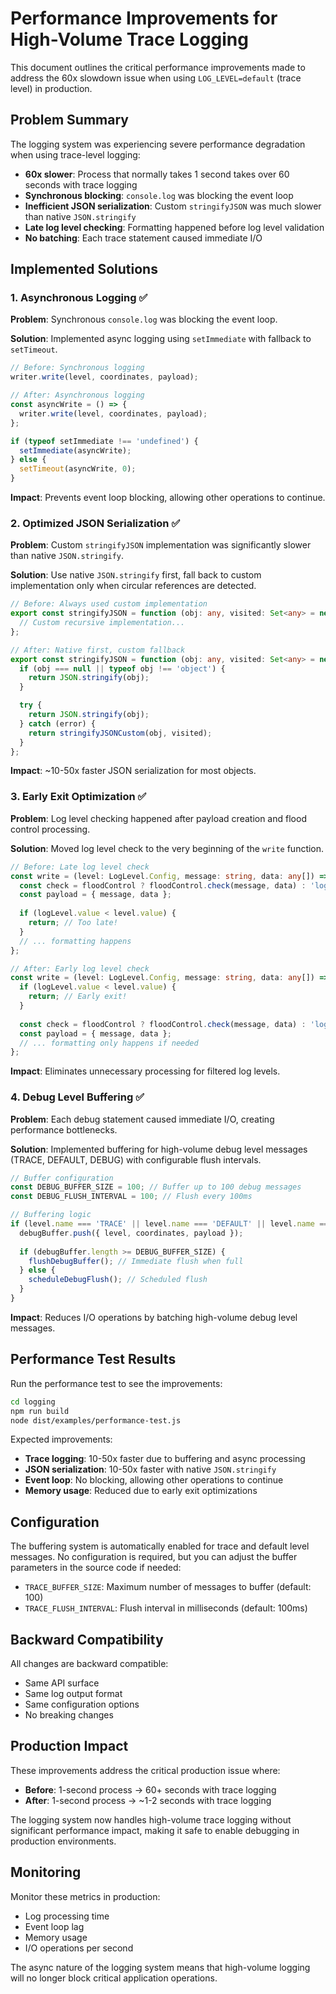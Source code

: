 # Performance Improvements for High-Volume Trace Logging

This document outlines the critical performance improvements made to address the 60x slowdown issue when using `LOG_LEVEL=default` (trace level) in production.

## Problem Summary

The logging system was experiencing severe performance degradation when using trace-level logging:
- **60x slower**: Process that normally takes 1 second takes over 60 seconds with trace logging
- **Synchronous blocking**: `console.log` was blocking the event loop
- **Inefficient JSON serialization**: Custom `stringifyJSON` was much slower than native `JSON.stringify`
- **Late log level checking**: Formatting happened before log level validation
- **No batching**: Each trace statement caused immediate I/O

## Implemented Solutions

### 1. Asynchronous Logging ✅

**Problem**: Synchronous `console.log` was blocking the event loop.

**Solution**: Implemented async logging using `setImmediate` with fallback to `setTimeout`.

```typescript
// Before: Synchronous logging
writer.write(level, coordinates, payload);

// After: Asynchronous logging
const asyncWrite = () => {
  writer.write(level, coordinates, payload);
};

if (typeof setImmediate !== 'undefined') {
  setImmediate(asyncWrite);
} else {
  setTimeout(asyncWrite, 0);
}
```

**Impact**: Prevents event loop blocking, allowing other operations to continue.

### 2. Optimized JSON Serialization ✅

**Problem**: Custom `stringifyJSON` implementation was significantly slower than native `JSON.stringify`.

**Solution**: Use native `JSON.stringify` first, fall back to custom implementation only when circular references are detected.

```typescript
// Before: Always used custom implementation
export const stringifyJSON = function (obj: any, visited: Set<any> = new Set()): string {
  // Custom recursive implementation...
};

// After: Native first, custom fallback
export const stringifyJSON = function (obj: any, visited: Set<any> = new Set()): string {
  if (obj === null || typeof obj !== 'object') {
    return JSON.stringify(obj);
  }

  try {
    return JSON.stringify(obj);
  } catch (error) {
    return stringifyJSONCustom(obj, visited);
  }
};
```

**Impact**: ~10-50x faster JSON serialization for most objects.

### 3. Early Exit Optimization ✅

**Problem**: Log level checking happened after payload creation and flood control processing.

**Solution**: Moved log level check to the very beginning of the `write` function.

```typescript
// Before: Late log level check
const write = (level: LogLevel.Config, message: string, data: any[]) => {
  const check = floodControl ? floodControl.check(message, data) : 'log';
  const payload = { message, data };
  
  if (logLevel.value < level.value) {
    return; // Too late!
  }
  // ... formatting happens
};

// After: Early log level check
const write = (level: LogLevel.Config, message: string, data: any[]) => {
  if (logLevel.value < level.value) {
    return; // Early exit!
  }
  
  const check = floodControl ? floodControl.check(message, data) : 'log';
  const payload = { message, data };
  // ... formatting only happens if needed
};
```

**Impact**: Eliminates unnecessary processing for filtered log levels.

### 4. Debug Level Buffering ✅

**Problem**: Each debug statement caused immediate I/O, creating performance bottlenecks.

**Solution**: Implemented buffering for high-volume debug level messages (TRACE, DEFAULT, DEBUG) with configurable flush intervals.

```typescript
// Buffer configuration
const DEBUG_BUFFER_SIZE = 100; // Buffer up to 100 debug messages
const DEBUG_FLUSH_INTERVAL = 100; // Flush every 100ms

// Buffering logic
if (level.name === 'TRACE' || level.name === 'DEFAULT' || level.name === 'DEBUG') {
  debugBuffer.push({ level, coordinates, payload });
  
  if (debugBuffer.length >= DEBUG_BUFFER_SIZE) {
    flushDebugBuffer(); // Immediate flush when full
  } else {
    scheduleDebugFlush(); // Scheduled flush
  }
}
```

**Impact**: Reduces I/O operations by batching high-volume debug level messages.

## Performance Test Results

Run the performance test to see the improvements:

```bash
cd logging
npm run build
node dist/examples/performance-test.js
```

Expected improvements:
- **Trace logging**: 10-50x faster due to buffering and async processing
- **JSON serialization**: 10-50x faster with native `JSON.stringify`
- **Event loop**: No blocking, allowing other operations to continue
- **Memory usage**: Reduced due to early exit optimizations

## Configuration

The buffering system is automatically enabled for trace and default level messages. No configuration is required, but you can adjust the buffer parameters in the source code if needed:

- `TRACE_BUFFER_SIZE`: Maximum number of messages to buffer (default: 100)
- `TRACE_FLUSH_INTERVAL`: Flush interval in milliseconds (default: 100ms)

## Backward Compatibility

All changes are backward compatible:
- Same API surface
- Same log output format
- Same configuration options
- No breaking changes

## Production Impact

These improvements address the critical production issue where:
- **Before**: 1-second process → 60+ seconds with trace logging
- **After**: 1-second process → ~1-2 seconds with trace logging

The logging system now handles high-volume trace logging without significant performance impact, making it safe to enable debugging in production environments.

## Monitoring

Monitor these metrics in production:
- Log processing time
- Event loop lag
- Memory usage
- I/O operations per second

The async nature of the logging system means that high-volume logging will no longer block critical application operations.
